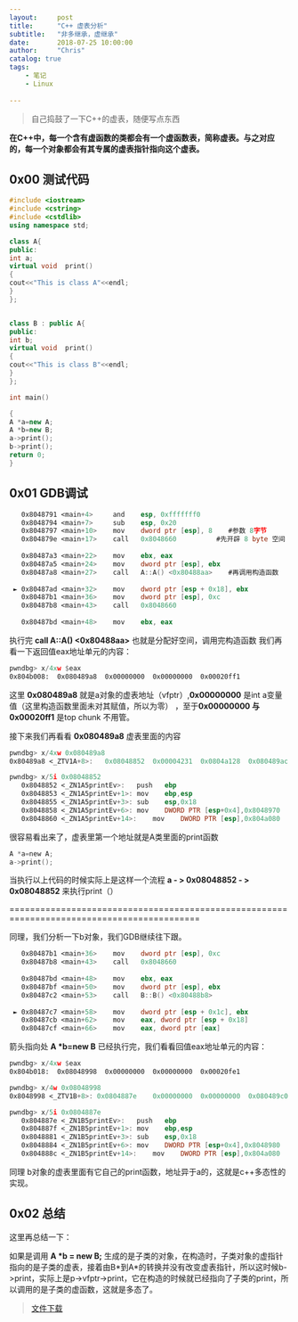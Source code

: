 ```yaml
---
layout:     post
title:      "C++ 虚表分析"
subtitle:   "非多继承，虚继承"
date:       2018-07-25 10:00:00
author:     "Chris"
catalog: true
tags:
    - 笔记
    - Linux
 
---
```


>自己捣鼓了一下C++的虚表，随便写点东西

**在C++中，每一个含有虚函数的类都会有一个虚函数表，简称虚表。与之对应的，每一个对象都会有其专属的虚表指针指向这个虚表。**

## 0x00 测试代码

```c++
#include <iostream>
#include <cstring>
#include <cstdlib>
using namespace std;

class A{
public:
int a;
virtual void  print()
{
cout<<"This is class A"<<endl;
}
};


class B : public A{
public:
int b;
virtual void  print()
{
cout<<"This is class B"<<endl;
}
};

int main()

{
A *a=new A;
A *b=new B;
a->print();
b->print();
return 0;
}
```

## 0x01 GDB调试

```nasm
   0x8048791 <main+4>     and    esp, 0xfffffff0
   0x8048794 <main+7>     sub    esp, 0x20
   0x8048797 <main+10>    mov    dword ptr [esp], 8    #参数 8字节
   0x804879e <main+17>    call   0x8048660          #先开辟 8 byte 空间
 
   0x80487a3 <main+22>    mov    ebx, eax
   0x80487a5 <main+24>    mov    dword ptr [esp], ebx
   0x80487a8 <main+27>    call   A::A() <0x80488aa>    #再调用构造函数
 
 ► 0x80487ad <main+32>    mov    dword ptr [esp + 0x18], ebx
   0x80487b1 <main+36>    mov    dword ptr [esp], 0xc
   0x80487b8 <main+43>    call   0x8048660
 
   0x80487bd <main+48>    mov    ebx, eax
```
执行完 **call   A::A() <0x80488aa>** 也就是分配好空间，调用完构造函数 我们再看一下返回值eax地址单元的内容：

```nasm
pwndbg> x/4xw $eax
0x804b008:	0x080489a8	0x00000000	0x00000000	0x00020ff1
```

这里 **0x080489a8** 就是a对象的虚表地址（vfptr）,**0x00000000** 是int a变量值（这里构造函数里面未对其赋值，所以为零） ，至于**0x00000000 与	0x00020ff1** 是top chunk 不用管。

接下来我们再看看 **0x080489a8** 虚表里面的内容

```nasm
pwndbg> x/4xw 0x080489a8
0x80489a8 <_ZTV1A+8>:	0x08048852	0x00004231	0x0804a128	0x080489ac

pwndbg> x/5i 0x08048852
   0x8048852 <_ZN1A5printEv>:	push   ebp
   0x8048853 <_ZN1A5printEv+1>:	mov    ebp,esp
   0x8048855 <_ZN1A5printEv+3>:	sub    esp,0x18
   0x8048858 <_ZN1A5printEv+6>:	mov    DWORD PTR [esp+0x4],0x8048970
   0x8048860 <_ZN1A5printEv+14>:	mov    DWORD PTR [esp],0x804a080
```
很容易看出来了，虚表里第一个地址就是A类里面的print函数

```c
A *a=new A;
a->print();
```

当执行以上代码的时候实际上是这样一个流程 **a - > 0x08048852 - > 0x08048852** 来执行print（）

===========================================================================================

同理，我们分析一下b对象，我们GDB继续往下跟。

```nasm
   0x80487b1 <main+36>    mov    dword ptr [esp], 0xc
   0x80487b8 <main+43>    call   0x8048660
 
   0x80487bd <main+48>    mov    ebx, eax
   0x80487bf <main+50>    mov    dword ptr [esp], ebx
   0x80487c2 <main+53>    call   B::B() <0x80488b8>
 
 ► 0x80487c7 <main+58>    mov    dword ptr [esp + 0x1c], ebx
   0x80487cb <main+62>    mov    eax, dword ptr [esp + 0x18]
   0x80487cf <main+66>    mov    eax, dword ptr [eax]
```

箭头指向处 **A \*b=new B** 已经执行完，我们看看回值eax地址单元的内容：

```nasm
pwndbg> x/4xw $eax
0x804b018:	0x08048998	0x00000000	0x00000000	0x00020fe1

pwndbg> x/4w 0x08048998
0x8048998 <_ZTV1B+8>: 0x0804887e	0x00000000	0x00000000	0x080489c0

pwndbg> x/5i 0x0804887e
   0x804887e <_ZN1B5printEv>:	push   ebp
   0x804887f <_ZN1B5printEv+1>:	mov    ebp,esp
   0x8048881 <_ZN1B5printEv+3>:	sub    esp,0x18
   0x8048884 <_ZN1B5printEv+6>:	mov    DWORD PTR [esp+0x4],0x8048980
   0x804888c <_ZN1B5printEv+14>:	mov    DWORD PTR [esp],0x804a080
```
同理 b对象的虚表里面有它自己的print函数，地址异于a的，这就是c++多态性的实现。

## 0x02 总结

这里再总结一下： 

如果是调用 **A \*b = new B;** 生成的是子类的对象，在构造时，子类对象的虚指针指向的是子类的虚表，接着由B\*到A\*的转换并没有改变虚表指针，所以这时候b->print，实际上是p->vfptr->print，它在构造的时候就已经指向了子类的print，所以调用的是子类的虚函数，这就是多态了。




>[文件下载](https://github.com/yxshyj/project/tree/master/other/C%2B%2B%20%E8%99%9A%E8%A1%A8%E5%88%86%E6%9E%90)



